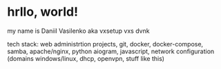 # hrllo, world!

my name is Daniil Vasilenko aka vxsetup vxs dvnk

tech stack: web administrtion projects, git, docker, docker-compose, samba, apache/nginx, python aiogram, javascript, network configuration (domains windows/linux, dhcp, openvpn, stuff like this)


